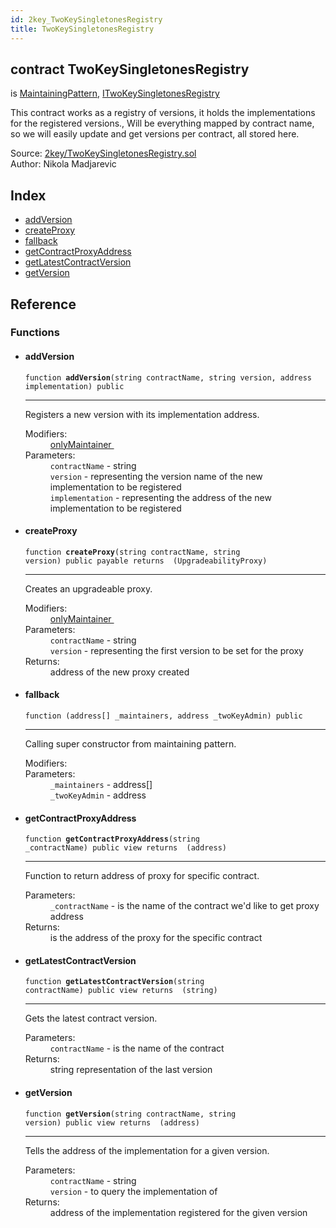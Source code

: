 ```yaml
---
id: 2key_TwoKeySingletonesRegistry
title: TwoKeySingletonesRegistry
---
```


<div class="contract-doc"><div class="contract"><h2 class="contract-header"><span class="contract-kind">contract</span> TwoKeySingletonesRegistry</h2><p class="base-contracts"><span>is</span> <a href="2key_MaintainingPattern.html">MaintainingPattern</a><span>, </span><a href="2key_ITwoKeySingletonesRegistry.html">ITwoKeySingletonesRegistry</a></p><p class="description">This contract works as a registry of versions, it holds the implementations for the registered versions., Will be everything mapped by contract name, so we will easily update and get versions per contract, all stored here.</p><div class="source">Source: <a href="git+https://github.com/2keynet/web3-alpha/blob/v0.0.3/contracts/2key/TwoKeySingletonesRegistry.sol" target="_blank">2key/TwoKeySingletonesRegistry.sol</a></div><div class="author">Author: Nikola Madjarevic</div></div><div class="index"><h2>Index</h2><ul><li><a href="2key_TwoKeySingletonesRegistry.html#addVersion">addVersion</a></li><li><a href="2key_TwoKeySingletonesRegistry.html#createProxy">createProxy</a></li><li><a href="2key_TwoKeySingletonesRegistry.html#">fallback</a></li><li><a href="2key_TwoKeySingletonesRegistry.html#getContractProxyAddress">getContractProxyAddress</a></li><li><a href="2key_TwoKeySingletonesRegistry.html#getLatestContractVersion">getLatestContractVersion</a></li><li><a href="2key_TwoKeySingletonesRegistry.html#getVersion">getVersion</a></li></ul></div><div class="reference"><h2>Reference</h2><div class="functions"><h3>Functions</h3><ul><li><div class="item function"><span id="addVersion" class="anchor-marker"></span><h4 class="name">addVersion</h4><div class="body"><code class="signature">function <strong>addVersion</strong><span>(string contractName, string version, address implementation) </span><span>public </span></code><hr/><div class="description"><p>Registers a new version with its implementation address.</p></div><dl><dt><span class="label-modifiers">Modifiers:</span></dt><dd><a href="2key_MaintainingPattern.html#onlyMaintainer">onlyMaintainer </a></dd><dt><span class="label-parameters">Parameters:</span></dt><dd><div><code>contractName</code> - string</div><div><code>version</code> - representing the version name of the new implementation to be registered</div><div><code>implementation</code> - representing the address of the new implementation to be registered</div></dd></dl></div></div></li><li><div class="item function"><span id="createProxy" class="anchor-marker"></span><h4 class="name">createProxy</h4><div class="body"><code class="signature">function <strong>createProxy</strong><span>(string contractName, string version) </span><span>public </span><span>payable </span><span>returns  (UpgradeabilityProxy) </span></code><hr/><div class="description"><p>Creates an upgradeable proxy.</p></div><dl><dt><span class="label-modifiers">Modifiers:</span></dt><dd><a href="2key_MaintainingPattern.html#onlyMaintainer">onlyMaintainer </a></dd><dt><span class="label-parameters">Parameters:</span></dt><dd><div><code>contractName</code> - string</div><div><code>version</code> - representing the first version to be set for the proxy</div></dd><dt><span class="label-return">Returns:</span></dt><dd>address of the new proxy created</dd></dl></div></div></li><li><div class="item function"><span id="fallback" class="anchor-marker"></span><h4 class="name">fallback</h4><div class="body"><code class="signature">function <strong></strong><span>(address[] _maintainers, address _twoKeyAdmin) </span><span>public </span></code><hr/><div class="description"><p>Calling super constructor from maintaining pattern.</p></div><dl><dt><span class="label-modifiers">Modifiers:</span></dt><dd></dd><dt><span class="label-parameters">Parameters:</span></dt><dd><div><code>_maintainers</code> - address[]</div><div><code>_twoKeyAdmin</code> - address</div></dd></dl></div></div></li><li><div class="item function"><span id="getContractProxyAddress" class="anchor-marker"></span><h4 class="name">getContractProxyAddress</h4><div class="body"><code class="signature">function <strong>getContractProxyAddress</strong><span>(string _contractName) </span><span>public </span><span>view </span><span>returns  (address) </span></code><hr/><div class="description"><p>Function to return address of proxy for specific contract.</p></div><dl><dt><span class="label-parameters">Parameters:</span></dt><dd><div><code>_contractName</code> - is the name of the contract we&#x27;d like to get proxy address</div></dd><dt><span class="label-return">Returns:</span></dt><dd>is the address of the proxy for the specific contract</dd></dl></div></div></li><li><div class="item function"><span id="getLatestContractVersion" class="anchor-marker"></span><h4 class="name">getLatestContractVersion</h4><div class="body"><code class="signature">function <strong>getLatestContractVersion</strong><span>(string contractName) </span><span>public </span><span>view </span><span>returns  (string) </span></code><hr/><div class="description"><p>Gets the latest contract version.</p></div><dl><dt><span class="label-parameters">Parameters:</span></dt><dd><div><code>contractName</code> - is the name of the contract</div></dd><dt><span class="label-return">Returns:</span></dt><dd>string representation of the last version</dd></dl></div></div></li><li><div class="item function"><span id="getVersion" class="anchor-marker"></span><h4 class="name">getVersion</h4><div class="body"><code class="signature">function <strong>getVersion</strong><span>(string contractName, string version) </span><span>public </span><span>view </span><span>returns  (address) </span></code><hr/><div class="description"><p>Tells the address of the implementation for a given version.</p></div><dl><dt><span class="label-parameters">Parameters:</span></dt><dd><div><code>contractName</code> - string</div><div><code>version</code> - to query the implementation of</div></dd><dt><span class="label-return">Returns:</span></dt><dd>address of the implementation registered for the given version</dd></dl></div></div></li></ul></div></div></div>
